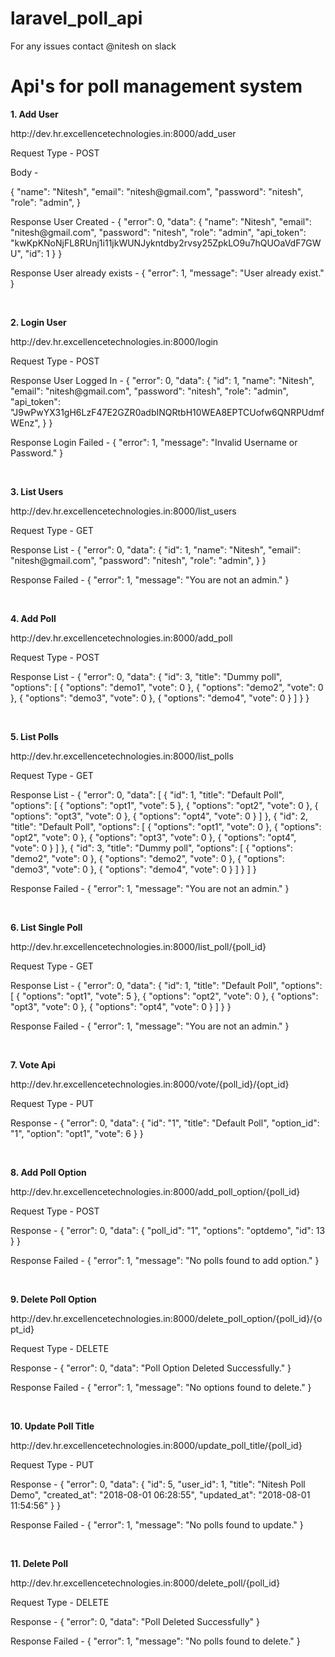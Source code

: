 # laravel_poll_api

For any issues contact @nitesh on slack

<h1>Api's for poll management system</h1>

<p><b>1. Add User</b></p>
<p>http://dev.hr.excellencetechnologies.in:8000/add_user</p>
<p>Request Type - POST</p>
<p>Body - </p>
{
      "name": "Nitesh",
      "email": "nitesh@gmail.com",
      "password": "nitesh",
      "role": "admin",
}
<br>
<p>Response User Created - 
{
  "error": 0,
  "data": 
  {
      "name": "Nitesh",
      "email": "nitesh@gmail.com",
      "password": "nitesh",
      "role": "admin",
      "api_token": "kwKpKNoNjFL8RUnj1i11jkWUNJykntdby2rvsy25ZpkLO9u7hQUOaVdF7GWU",
      "id": 1
  }
}
</p>

<p>Response User already exists - { "error": 1, "message": "User already exist." } </p>
<br>

<p><b>2. Login User</b></p>
<p>http://dev.hr.excellencetechnologies.in:8000/login</p>
<p>Request Type - POST</p>
<p>Response User Logged In - 
{
  "error": 0,
  "data": 
  {
      "id": 1,
      "name": "Nitesh",
      "email": "nitesh@gmail.com",
      "password": "nitesh",
      "role": "admin",
      "api_token": "J9wPwYX31gH6LzF47E2GZR0adbINQRtbH10WEA8EPTCUofw6QNRPUdmfWEnz",
  }
}
</p>

<p>Response Login Failed - { "error": 1, "message": "Invalid Username or Password." } </p>
<br>

<p><b>3. List Users</b></p>
<p>http://dev.hr.excellencetechnologies.in:8000/list_users</p>
<p>Request Type - GET</p>
<p>Response List - 
{
  "error": 0,
  "data": 
  {
      "id": 1,
      "name": "Nitesh",
      "email": "nitesh@gmail.com",
      "password": "nitesh",
      "role": "admin",
  }
}
</p>

<p>Response Failed - { "error": 1, "message": "You are not an admin." } </p>
<br>

<p><b>4. Add Poll</b></p>
<p>http://dev.hr.excellencetechnologies.in:8000/add_poll</p>
<p>Request Type - POST</p>
<p>Response List - 
{
  "error": 0,
  "data": 
  {
      "id": 3,
      "title": "Dummy poll",
      "options": [
            {
                "options": "demo1",
                "vote": 0
            },
            {
                "options": "demo2",
                "vote": 0
            },
            {
                "options": "demo3",
                "vote": 0
            },
            {
                "options": "demo4",
                "vote": 0
            }
        ]
  }
}
</p>
<br>

<p><b>5. List Polls</b></p>
<p>http://dev.hr.excellencetechnologies.in:8000/list_polls</p>
<p>Request Type - GET</p>
<p>Response List - 
{
    "error": 0,
    "data": [
        {
            "id": 1,
            "title": "Default Poll",
            "options": [
                {
                    "options": "opt1",
                    "vote": 5
                },
                {
                    "options": "opt2",
                    "vote": 0
                },
                {
                    "options": "opt3",
                    "vote": 0
                },
                {
                    "options": "opt4",
                    "vote": 0
                }
            ]
        },
        {
            "id": 2,
            "title": "Default Poll",
            "options": [
                {
                    "options": "opt1",
                    "vote": 0
                },
                {
                    "options": "opt2",
                    "vote": 0
                },
                {
                    "options": "opt3",
                    "vote": 0
                },
                {
                    "options": "opt4",
                    "vote": 0
                }
            ]
        },
        {
            "id": 3,
            "title": "Dummy poll",
            "options": [
                {
                    "options": "demo2",
                    "vote": 0
                },
                {
                    "options": "demo2",
                    "vote": 0
                },
                {
                    "options": "demo3",
                    "vote": 0
                },
                {
                    "options": "demo4",
                    "vote": 0
                }
            ]
        }
    ]
}
</p>

<p>Response Failed - { "error": 1, "message": "You are not an admin." } </p>
<br>

<p><b>6. List Single Poll</b></p>
<p>http://dev.hr.excellencetechnologies.in:8000/list_poll/{poll_id}</p>
<p>Request Type - GET</p>
<p>Response List - 
{
    "error": 0,
    "data": {
        "id": 1,
        "title": "Default Poll",
        "options": [
            {
                "options": "opt1",
                "vote": 5
            },
            {
                "options": "opt2",
                "vote": 0
            },
            {
                "options": "opt3",
                "vote": 0
            },
            {
                "options": "opt4",
                "vote": 0
            }
        ]
    }
}
</p>

<p>Response Failed - { "error": 1, "message": "You are not an admin." } </p>
<br>

<p><b>7. Vote Api</b></p>
<p>http://dev.hr.excellencetechnologies.in:8000/vote/{poll_id}/{opt_id}</p>
<p>Request Type - PUT</p>
<p>Response - 
{
    "error": 0,
    "data": {
        "id": "1",
        "title": "Default Poll",
        "option_id": "1",
        "option": "opt1",
        "vote": 6
    }
}
</p>
<br>

<p><b>8. Add Poll Option</b></p>
<p>http://dev.hr.excellencetechnologies.in:8000/add_poll_option/{poll_id}</p>
<p>Request Type - POST</p>
<p>Response - 
{
    "error": 0,
    "data": {
        "poll_id": "1",
        "options": "optdemo",
        "id": 13
    }
}
</p>

<p>Response Failed - { "error": 1, "message": "No polls found to add option." } </p>
<br>

<p><b>9. Delete Poll Option</b></p>
<p>http://dev.hr.excellencetechnologies.in:8000/delete_poll_option/{poll_id}/{opt_id}</p>
<p>Request Type - DELETE</p>
<p>Response - 
{
    "error": 0,
    "data": "Poll Option Deleted Successfully."
}
</p>

<p>Response Failed - { "error": 1, "message": "No options found to delete." } </p>
<br>

<p><b>10. Update Poll Title</b></p>
<p>http://dev.hr.excellencetechnologies.in:8000/update_poll_title/{poll_id}</p>
<p>Request Type - PUT</p>
<p>Response - 
{
    "error": 0,
    "data": {
        "id": 5,
        "user_id": 1,
        "title": "Nitesh Poll Demo",
        "created_at": "2018-08-01 06:28:55",
        "updated_at": "2018-08-01 11:54:56"
    }
}
</p>

<p>Response Failed - { "error": 1, "message": "No polls found to update." } </p>
<br>

<p><b>11. Delete Poll</b></p>
<p>http://dev.hr.excellencetechnologies.in:8000/delete_poll/{poll_id}</p>
<p>Request Type - DELETE</p>
<p>Response - 
{
    "error": 0,
    "data": "Poll Deleted Successfully"
}
</p>

<p>Response Failed - { "error": 1, "message": "No polls found to delete." } </p>
<br>
       
